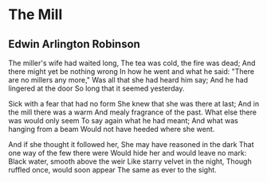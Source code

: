 # The Mill
## Edwin Arlington Robinson
The miller's wife had waited long,
The tea was cold, the fire was dead;
And there might yet be nothing wrong
In how he went and what he said:
"There are no millers any more,"
Was all that she had heard him say;
And he had lingered at the door
So long that it seemed yesterday.

Sick with a fear that had no form
She knew that she was there at last;
And in the mill there was a warm
And mealy fragrance of the past.
What else there was would only seem
To say again what he had meant;
And what was hanging from a beam
Would not have heeded where she went.

And if she thought it followed her,
She may have reasoned in the dark
That one way of the few there were
Would hide her and would leave no mark:
Black water, smooth above the weir
Like starry velvet in the night,
Though ruffled once, would soon appear
The same as ever to the sight.